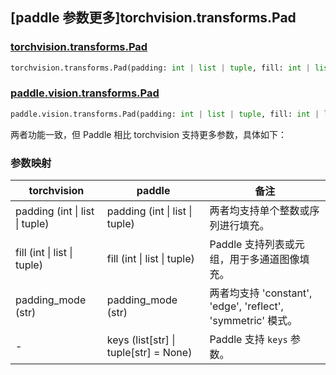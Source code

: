 ## [paddle 参数更多]torchvision.transforms.Pad

### [torchvision.transforms.Pad](https://pytorch.org/vision/main/generated/torchvision.transforms.Pad.html)

```python
torchvision.transforms.Pad(padding: int | list | tuple, fill: int | list | tuple = 0, padding_mode: str = 'constant')
```

### [paddle.vision.transforms.Pad](https://www.paddlepaddle.org.cn/documentation/docs/zh/develop/api/paddle/vision/transforms/Pad__upper_cn.html#pad)

```python
paddle.vision.transforms.Pad(padding: int | list | tuple, fill: int | list | tuple = 0, padding_mode: str = 'constant', keys: list[str] | tuple[str] = None)
```

两者功能一致，但 Paddle 相比 torchvision 支持更多参数，具体如下：

### 参数映射

| torchvision                   | paddle                       | 备注                                                         |
| --------------------------------------------- | ---------------------------------------------------- | ------------------------------------------------------------ |
| padding (int \| list \| tuple)                     | padding (int \| list \| tuple)                       | 两者均支持单个整数或序列进行填充。                           |
| fill (int \| list \| tuple)                  | fill (int \| list \| tuple)                          | Paddle 支持列表或元组，用于多通道图像填充。                |
| padding_mode (str)                            | padding_mode (str)                                   | 两者均支持 'constant', 'edge', 'reflect', 'symmetric' 模式。|
| -                                             | keys (list[str] \| tuple[str] = None)                | Paddle 支持 `keys` 参数。            |
